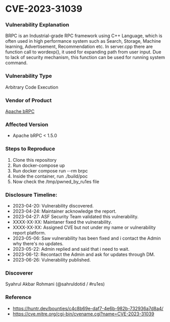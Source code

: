 # CVE-2023-31039

### Vulnerability Explanation
BRPC is an Industrial-grade RPC framework using C++ Language, which is often used in high performance system such as Search, Storage, Machine learning, Advertisement, Recommendation etc. In server.cpp there are function call to wordexp(), it used for expanding path from user input. Due to lack of security mechanism, this function can be used for running system command.

### Vulnerability Type
Arbitrary Code Execution


### Vendor of Product
[Apache bRPC](https://brpc.apache.org/)

### Affected Version
- Apache bRPC < 1.5.0

### Steps to Reproduce
1. Clone this repository
2. Run docker-compose up
3. Run docker compose run --rm brpc
4. Inside the container, run ./build/poc
5. Now check the /tmp/pwned_by_ru1es file


### Disclosure Timeline:
- 2023-04-20: Vulnerability discovered.
- 2023-04-24: Maintainer acknowledge the report.
- 2023-04-27: ASF Security Team validated this vulnerability.
- XXXX-XX-XX: Maintaner fixed the vulnerability.
- XXXX-XX-XX: Assigned CVE but not under my name or vulnerability report platform.
- 2023-05-06: Saw vulnerability has been fixed and i contact the Admin why there's no updates.
- 2023-05-22: Admin replied and said that i need to wait.
- 2023-06-12: Recontact the Admin and ask for updates through DM.
- 2023-06-26: Vulnerability published.


### Discoverer
Syahrul Akbar Rohmani (@sahruldotid / #ru1es)

### Reference
- https://huntr.dev/bounties/c4c8b69e-daf7-4e6b-982b-732936a7d8a4/
- https://cve.mitre.org/cgi-bin/cvename.cgi?name=CVE-2023-31039